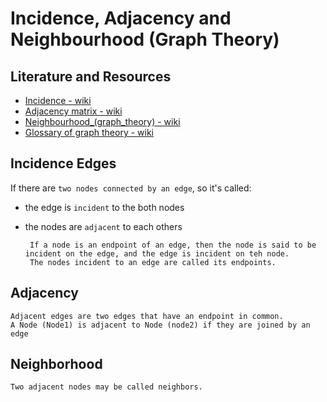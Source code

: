 # Incidence, Adjacency and Neighbourhood (Graph Theory)

## Literature and Resources

- [Incidence - wiki](https://en.wikipedia.org/wiki/Incidence_(graph))
- [Adjacency matrix - wiki](https://en.wikipedia.org/wiki/Adjacency_matrix)
- [Neighbourhood_(graph_theory) - wiki](https://en.wikipedia.org/wiki/Neighbourhood_(graph_theory))
- [Glossary of graph theory - wiki](https://en.wikipedia.org/wiki/Glossary_of_graph_theory)

## Incidence Edges

If there are `two nodes connected by an edge`, so it's called:

- the edge is `incident` to the both nodes
- the nodes are `adjacent` to each others

       If a node is an endpoint of an edge, then the node is said to be incident on the edge, and the edge is incident on teh node.
       The nodes incident to an edge are called its endpoints.

## Adjacency

    Adjacent edges are two edges that have an endpoint in common.
    A Node (Node1) is adjacent to Node (node2) if they are joined by an edge

## Neighborhood

    Two adjacent nodes may be called neighbors.